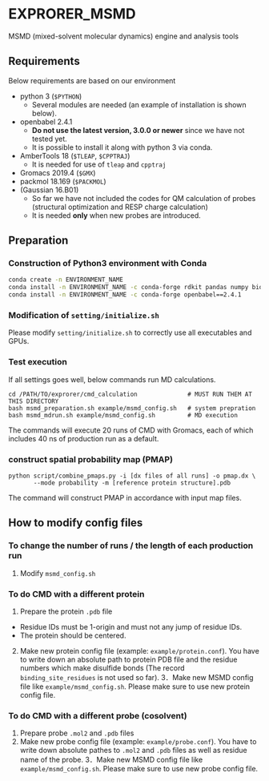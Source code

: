 # EXPRORER_MSMD

MSMD (mixed-solvent molecular dynamics) engine and analysis tools

## Requirements

Below requirements are based on our environment

- python 3 (`$PYTHON`)
  - Several modules are needed (an example of installation is shown below).
- openbabel 2.4.1
  - **Do not use the latest version, 3.0.0 or newer** since we have not tested yet.
  - It is possible to install it along with python 3 via conda.
- AmberTools 18 (`$TLEAP`, `$CPPTRAJ`)
  - It is needed for use of `tleap` and `cpptraj`
- Gromacs 2019.4 (`$GMX`)
- packmol 18.169 (`$PACKMOL`)
- (Gaussian 16.B01)
  - So far we have not included the codes for QM calculation of probes (structural optimization and RESP charge calculation)
  - It is needed **only** when new probes are introduced.

## Preparation

### Construction of Python3 environment with Conda

```sh
conda create -n ENVIRONMENT_NAME
conda install -n ENVIRONMENT_NAME -c conda-forge rdkit pandas numpy biopython jinja2 griddataformats parmed
conda install -n ENVIRONMENT_NAME -c conda-forge openbabel==2.4.1
```


### Modification of `setting/initialize.sh`

Please modify `setting/initialize.sh` to correctly use all executables and GPUs.

### Test execution
If all settings goes well, below commands run MD calculations.
```
cd /PATH/TO/exprorer/cmd_calculation              # MUST RUN THEM AT THIS DIRECTORY
bash msmd_preparation.sh example/msmd_config.sh   # system prepration
bash msmd_mdrun.sh example/msmd_config.sh         # MD execution
```
The commands will execute 20 runs of CMD with Gromacs, each of which includes 40 ns of production run as a default.

### construct spatial probability map (PMAP)
```
python script/combine_pmaps.py -i [dx files of all runs] -o pmap.dx \
       --mode probability -m [reference protein structure].pdb
```
The command will construct PMAP in accordance with input map files.

## How to modify config files

### To change the number of runs / the length of each production run

1. Modify `msmd_config.sh`

### To do CMD with a different protein

1. Prepare the protein `.pdb` file
  - Residue IDs must be 1-origin and must not any jump of residue IDs.
  - The protein should be centered.
2. Make new protein config file (example: `example/protein.conf`). You have to write down an absolute path to protein PDB file and the residue numbers which make disulfide bonds (The record `binding_site_residues` is not used so far). 
3．Make new MSMD config file like `example/msmd_config.sh`. Please make sure to use new protein config file.

### To do CMD with a different probe (cosolvent)

1. Prepare probe `.mol2` and `.pdb` files
2. Make new probe config file (example: `example/probe.conf`). You have to write down absolute pathes to `.mol2` and `.pdb` files as well as residue name of the probe.
3．Make new MSMD config file like `example/msmd_config.sh`. Please make sure to use new probe config file.
